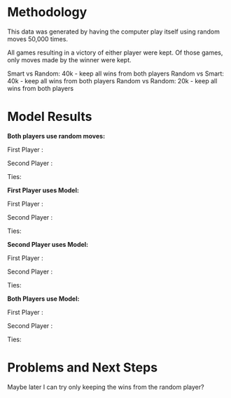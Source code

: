 # Methodology
This data was generated by having the computer play itself using random moves 50,000 times.

All games resulting in a victory of either player were kept. Of those games, only moves made by the winner were kept.

Smart vs Random: 40k - keep all wins from both players
Random vs Smart: 40k - keep all wins from both players
Random vs Random: 20k - keep all wins from both players

# Model Results 

<b> Both players use random moves: </b>

First Player : 

Second Player : 

Ties: 


<b>First Player uses Model:</b>

First Player : 

Second Player : 

Ties: 


<b>Second Player uses Model:</b>

First Player : 

Second Player : 

Ties: 


<b>Both Players use Model:</b>

First Player : 

Second Player : 

Ties: 

# Problems and Next Steps

Maybe later I can try only keeping the wins from the random player?
